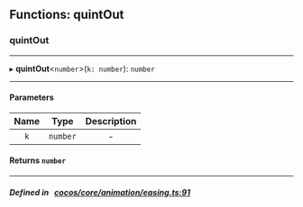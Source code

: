 ## Functions: quintOut

### quintOut


___
▸ **quintOut**<`number`\>(`k: number`): `number`
___


#### Parameters

| Name | Type | Description |
| :------: | :------: | :------: |
| `k` | `number` | - |

#### Returns `number` 
___


##### Defined in &nbsp;   [cocos/core/animation/easing.ts:91](https://github.com/cocos-creator/engine/blob/c7bf6b8a9/cocos/core/animation/easing.ts#L91)&nbsp;
